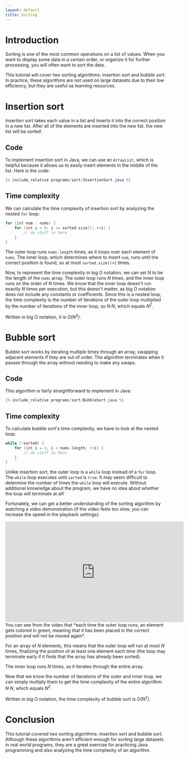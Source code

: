 ```yaml
---
layout: default
title: Sorting
---
```


# Introduction

Sorting is one of the most common operations on a list of values. When you want to display some data in a certain order, or organize it for further processing, you will often want to sort the data.

This tutorial will cover two sorting algorithms: insertion sort and bubble sort. In practice, these algorithms are not used on large datasets due to their low efficiency, but they are useful as learning resources.

# Insertion sort

Insertion sort takes each value in a list and inserts it into the correct position in a new list. After all of the elements are inserted into the new list, the new list will be sorted. 

## Code
To implement insertion sort in Java, we can use an `ArrayList`, which is helpful because it allows us to easily insert elements in the middle of the list. Here is the code:

```java
{% include_relative programs/sort/InsertionSort.java %}
```

## Time complexity

We can calculate the time complexity of insertion sort by analyzing the nested `for` loop:

```java
for (int num : nums) {
    for (int i = 0; i <= sorted.size(); ++i) {
        // do stuff in here
    }
}
```

The outer loop runs `nums.length` times, as it loops over each element of `nums`. The inner loop, which determines where to insert `num`, runs until the correct position is found, so at most `sorted.size()+1` times.

Now, to represent the time complexity in big O notation, we can set *N* to be the length of the `nums` array. The outer loop runs *N* times, and the inner loop runs on the order of *N* times. We know that the inner loop doesn't run exactly *N* times per execution, but this doesn't matter, as big O notation does not include any constants or coefficients. Since this is a nested loop, the time complexity is the number of iterations of the outer loop multiplied by the number of iterations of the inner loop, so *N&middot;N*, which equals *N<sup>2</sup>*. 

Written in big O notation, it is *O(N<sup>2</sup>)*.

# Bubble sort

Bubble sort works by iterating multiple times through an array, swapping adjacent elements if they are out of order. The algorithm terminates when it passes through the array without needing to make any swaps.

## Code

This algorithm is fairly straightforward to implement in Java:

```java
{% include_relative programs/sort/BubbleSort.java %}
```

## Time complexity

To calculate bubble sort's time complexity, we have to look at the nested loop:

```java
while (!sorted) { 
    for (int i = 1; i < nums.length; ++i) {
        // do stuff in here
    }
}
```

Unlike insertion sort, the outer loop is a `while` loop instead of a `for` loop. The `while` loop executes until `sorted` is `true`. It may seem difficult to determine the number of times the `while` loop will execute. Without additional knowledge about the program, we have no idea about whether the loop will terminate at all! 

Fortunately, we can get a better understanding of the sorting algorithm by watching a video demonstration (if the video feels too slow, you can increase the speed in the playback settings):

<iframe width="560" height="315" src="https://www.youtube.com/embed/xli_FI7CuzA" title="YouTube video player" frameborder="0" allow="accelerometer; autoplay; clipboard-write; encrypted-media; gyroscope; picture-in-picture" allowfullscreen></iframe>

<br>
You can see from the video that *each time the outer loop runs, an element gets colored in green, meaning that it has been placed in the correct position and will not be moved again*. 

For an array of *N* elements, this means that the outer loop will run at most *N* times, finalizing the position of at least one element each time (the loop may terminate early if it finds that the array has already been sorted).

The inner loop runs *N* times, as it iterates through the entire array.

Now that we know the number of iterations of the outer and inner loop, we can simply multiply them to get the time complexity of the entire algorithm: *N&middot;N*, which equals *N<sup>2</sup>*. 

Written in big O notation, the time complexity of bubble sort is *O(N<sup>2</sup>)*.

# Conclusion

This tutorial covered two sorting algorithms: insertion sort and bubble sort. Although these algorithms aren't efficient enough for sorting large datasets in real world programs, they are a great exercise for practicing Java programming and also analyzing the time complexity of an algorithm.
